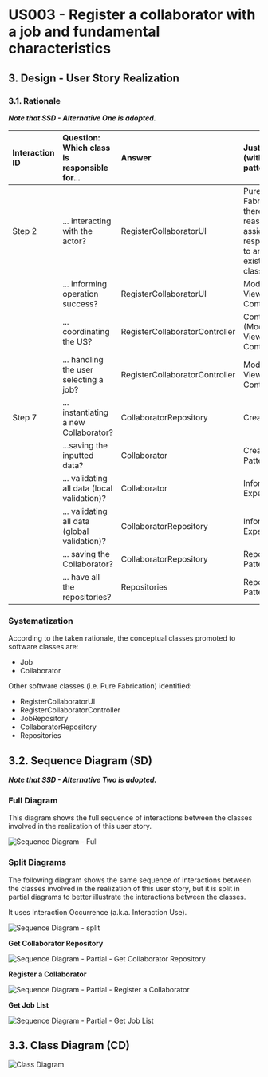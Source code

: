 # US003 - Register a collaborator with a job and fundamental characteristics

## 3. Design - User Story Realization 

### 3.1. Rationale

_**Note that SSD - Alternative One is adopted.**_

| Interaction ID | Question: Which class is responsible for...   | Answer                         | Justification (with patterns)                                                              |
|:---------------|:----------------------------------------------|:-------------------------------|:-------------------------------------------------------------------------------------------|
| Step 2         | 	... interacting with the actor?              | RegisterCollaboratorUI         | Pure Fabrication: there is no reason to assign this responsibility to any existing class.  |
|                | 	... informing operation success?             | RegisterCollaboratorUI         | Model-View-Controller                                                                      |
|                | 	... coordinating the US?                     | RegisterCollaboratorController | Controller  (Model-View-Controller)                                                        |
|                | 	... handling the user selecting a job?       | RegisterCollaboratorController | Model-View-Controller                                                                      |
| Step 7         | 	... instantiating a new Collaborator?        | CollaboratorRepository         | Creator                                                                                    |
|                | 	...saving the inputted data?                 | Collaborator                   | Creator Pattern                                                                            |
|                | 	... validating all data (local validation)?  | Collaborator                   | Information Expert                                                                         | 
|                | 	... validating all data (global validation)? | CollaboratorRepository         | Information Expert                                                                         | 
|                | 	... saving the Collaborator?                 | CollaboratorRepository         | Repository Pattern                                                                         | 
|                | ... have all the repositories?                | Repositories                   | Repository Pattern                                                                         |

### Systematization ##

According to the taken rationale, the conceptual classes promoted to software classes are: 

* Job
* Collaborator

Other software classes (i.e. Pure Fabrication) identified: 

* RegisterCollaboratorUI  
* RegisterCollaboratorController
* JobRepository
* CollaboratorRepository
* Repositories


## 3.2. Sequence Diagram (SD)

_**Note that SSD - Alternative Two is adopted.**_

### Full Diagram

This diagram shows the full sequence of interactions between the classes involved in the realization of this user story.

![Sequence Diagram - Full](svg/us003-sequence-diagram-full.svg)

### Split Diagrams

The following diagram shows the same sequence of interactions between the classes involved in the realization of this user story, but it is split in partial diagrams to better illustrate the interactions between the classes.

It uses Interaction Occurrence (a.k.a. Interaction Use).

![Sequence Diagram - split](svg/us003-sequence-diagram-split.svg)

**Get Collaborator Repository**

![Sequence Diagram - Partial - Get Collaborator Repository](svg/us003-sequence-diagram-partial-get-collaborator-repository.svg)

**Register a Collaborator**

![Sequence Diagram - Partial - Register a Collaborator](svg/us003-sequence-diagram-partial-register-collab.svg)

**Get Job List**

![Sequence Diagram - Partial - Get Job List](svg/us003-sequence-diagram-partial-get-job-list.svg)

## 3.3. Class Diagram (CD)

![Class Diagram](svg/us003-class-diagram.svg)